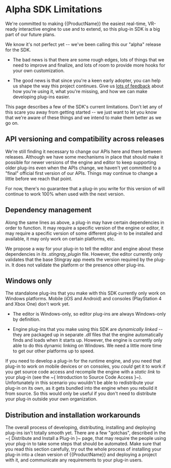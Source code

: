 # Alpha SDK Limitations

We're committed to making {{ProductName}} the easiest real-time, VR-ready interactive engine to use and to extend, so this plug-in SDK is a big part of our future plans.

We know it's not perfect yet -- we've been calling this our "alpha" release for the SDK.

-	The bad news is that there are some rough edges, lots of things that we need to improve and finalize, and lots of room to provide more hooks for your own customization.

-	The good news is that since you're a keen early adopter, you can help us shape the way this project continues. Give us [lots of feedback](http://forums.autodesk.com/t5/stingray-forum/bd-p/800) about how you're using it, what you're missing, and how we can make developing plug-ins easier.

This page describes a few of the SDK's current limitations. Don't let any of this scare you away from getting started -- we just want to let you know that we're aware of these things and we intend to make them better as we go on.

## API versioning and compatibility across releases

We're still finding it necessary to change our APIs here and there between releases. Although we have some mechanisms in place that should make it possible for newer versions of the engine and editor to keep supporting older plug-ins even when the APIs change, we haven't yet committed to a "final" official first version of our APIs. Things may continue to change a little before we reach that point.

For now, there's no guarantee that a plug-in you write for this version of will continue to work 100% when used with the next version.

## Dependency management

Along the same lines as above, a plug-in may have certain dependencies in order to function. It may require a specific version of the engine or editor, it may require a specific version of some different plug-in to be installed and available, it may only work on certain platforms, etc.

We propose a way for your plug-in to tell the editor and engine about these dependencies in its *.stingray_plugin* file. However, the editor currently only validates that the base Stingray app meets the version required by the plug-in. It does not validate the platform or the presence other plug-ins.

## Windows only

The standalone plug-ins that you make with this SDK currently only work on Windows platforms. Mobile (iOS and Android) and consoles (PlayStation 4 and Xbox One) don't work yet.

-	The editor is Windows-only, so editor plug-ins are always Windows-only by definition.

-	Engine plug-ins that you make using this SDK are *dynamically linked* -- they are packaged up in separate *.dll* files that the engine automatically finds and loads when it starts up. However, the engine is currently only able to do this dynamic linking on Windows. We need a little more time to get our other platforms up to speed.

If you need to develop a plug-in for the runtime engine, and you need that plug-in to work on mobile devices or on consoles, you *could* get it to work if you get source code access and recompile the engine with a *static link* to your plug-in (see the ~{ Introduction to Source Code Access }~). Unfortunately in this scenario you wouldn't be able to redistribute your plug-in on its own, as it gets bundled into the engine when you rebuild it from source. So this would only be useful if you don't need to distribute your plug-in outside your own organization.

## Distribution and installation workarounds

The overall process of developing, distributing, installing and deploying plug-ins isn't totally smooth yet. There are a few "gotchas", described in the ~{ Distribute and Install a Plug-in }~ page, that may require the people using your plug-in to take some steps that should be automated. Make sure that you read this section carefully, try out the whole process of installing your plug-in into a clean version of {{ProductName}} and deploying a project with it, and communicate any requirements to your plug-in users.
